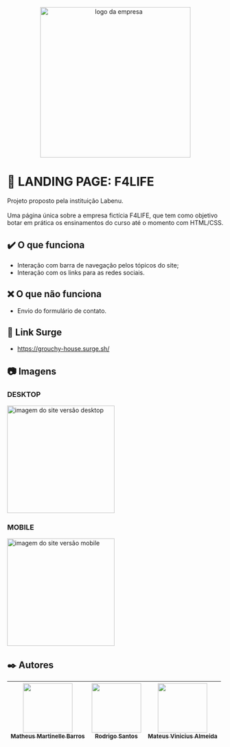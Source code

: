 
<div align="center">
<img src="https://user-images.githubusercontent.com/98998030/159188622-0eb4d593-9c05-4af3-b1a3-13d2536b9957.png" alt="logo da empresa" width="350px"/>
</div>

# :page_facing_up: LANDING PAGE: F4LIFE
Projeto proposto pela instituição Labenu.
<br>
<br>
Uma página única sobre a empresa fictícia F4LIFE, que tem como objetivo botar em prática os ensinamentos do curso até o momento com HTML/CSS.

## :heavy_check_mark: O que funciona
* Interação com barra de navegação pelos tópicos do site;
* Interação com os links para as redes sociais.

## :x: O que não funciona
* Envio do formulário de contato.

## :link: Link Surge 
* https://grouchy-house.surge.sh/


## :camera: Imagens

### **DESKTOP**
<img src="https://user-images.githubusercontent.com/93896739/159169088-e382d697-9015-4206-a501-01a7a00e97db.png" alt="imagem do site versão desktop" height="250px"/>

### **MOBILE**
<img src="https://user-images.githubusercontent.com/93896739/159169086-6ea9a226-7cb8-4f31-bd32-050b87fedc81.png" alt="imagem do site versão mobile" width="250px"/>

## :black_nib: Autores

| [<img src="https://avatars.githubusercontent.com/u/98998030?v=4" width=115><br><sub>Matheus Martinelle Barros</sub>](https://github.com/MatthsMB) | [<img src="https://avatars.githubusercontent.com/u/93896739?v=4" width=115><br><sub>Rodrigo Santos</sub>](https://github.com/Pods89) |  [<img src="https://avatars.githubusercontent.com/u/98291052?v=4" width=115><br><sub>Mateus Vinicius Almeida</sub>](https://github.com/MateusViniciusRs) |
| :---: | :---: | :---: |
